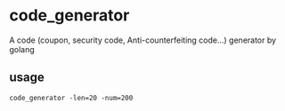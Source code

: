 # code_generator
A code (coupon, security code, Anti-counterfeiting code...) generator by golang

## usage
```
code_generator -len=20 -num=200
```
